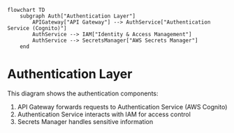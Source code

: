 ```mermaid
flowchart TD
    subgraph Auth["Authentication Layer"]
        APIGateway["API Gateway"] --> AuthService["Authentication Service (Cognito)"]
        AuthService --> IAM["Identity & Access Management"]
        AuthService --> SecretsManager["AWS Secrets Manager"]
    end
```

# Authentication Layer
This diagram shows the authentication components:
1. API Gateway forwards requests to Authentication Service (AWS Cognito)
2. Authentication Service interacts with IAM for access control
3. Secrets Manager handles sensitive information
